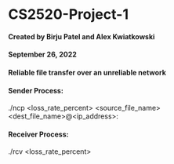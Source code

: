 # CS2520-Project-1
#### Created by Birju Patel and Alex Kwiatkowski
#### September 26, 2022
#### Reliable file transfer over an unreliable network

#### Sender Process:
./ncp <loss_rate_percent> <env> <source_file_name> <dest_file_name>@<ip_address>:<port>

#### Receiver Process:
./rcv <loss_rate_percent> <port> <env>
